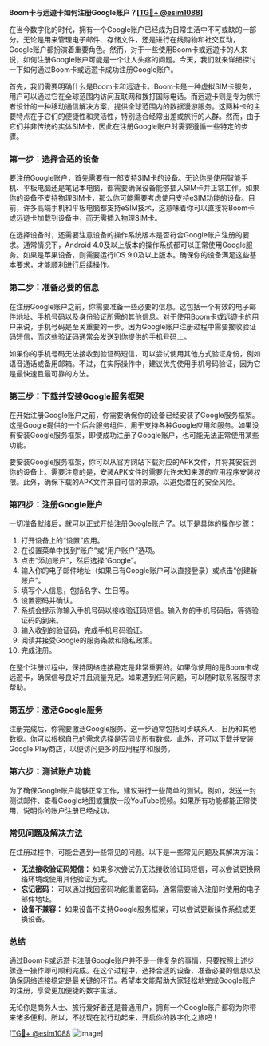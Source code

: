 **Boom卡与远遊卡如何注册Google账户？[[TG💪+ @esim1088](https://t.me/s/esim1088)]**

在当今数字化的时代，拥有一个Google账户已经成为日常生活中不可或缺的一部分。无论是用来管理电子邮件、存储文件，还是进行在线购物和社交互动，Google账户都扮演着重要角色。然而，对于一些使用Boom卡或远遊卡的人来说，如何注册Google账户可能是一个让人头疼的问题。今天，我们就来详细探讨一下如何通过Boom卡或远遊卡成功注册Google账户。

首先，我们需要明确什么是Boom卡和远遊卡。Boom卡是一种虚拟SIM卡服务，用户可以通过它在全球范围内访问互联网和拨打国际电话。而远遊卡则是专为旅行者设计的一种移动通信解决方案，提供全球范围内的数据漫游服务。这两种卡的主要特点在于它们的便捷性和灵活性，特别适合经常出差或旅行的人群。然而，由于它们并非传统的实体SIM卡，因此在注册Google账户时需要遵循一些特定的步骤。

### **第一步：选择合适的设备**

要注册Google账户，首先需要有一部支持SIM卡的设备。无论你是使用智能手机、平板电脑还是笔记本电脑，都需要确保设备能够插入SIM卡并正常工作。如果你的设备不支持物理SIM卡，那么你可能需要考虑使用支持eSIM功能的设备。目前，许多高端手机和平板电脑都支持eSIM技术，这意味着你可以直接将Boom卡或远遊卡加载到设备中，而无需插入物理SIM卡。

在选择设备时，还需要注意设备的操作系统版本是否符合Google账户注册的要求。通常情况下，Android 4.0及以上版本的操作系统都可以正常使用Google服务。如果是苹果设备，则需要运行iOS 9.0及以上版本。确保你的设备满足这些基本要求，才能顺利进行后续操作。

### **第二步：准备必要的信息**

在注册Google账户之前，你需要准备一些必要的信息。这包括一个有效的电子邮件地址、手机号码以及身份验证所需的其他信息。对于使用Boom卡或远遊卡的用户来说，手机号码是至关重要的一步。因为Google账户注册过程中需要接收验证码短信，而这些验证码通常会发送到你提供的手机号码上。

如果你的手机号码无法接收到验证码短信，可以尝试使用其他方式验证身份，例如语音通话或备用邮箱。不过，在实际操作中，建议优先使用手机号码验证，因为它是最快速且最可靠的方法。

### **第三步：下载并安装Google服务框架**

在开始注册Google账户之前，你需要确保你的设备已经安装了Google服务框架。这是Google提供的一个后台服务组件，用于支持各种Google应用和服务。如果没有安装Google服务框架，即使成功注册了Google账户，也可能无法正常使用某些功能。

要安装Google服务框架，你可以从官方网站下载对应的APK文件，并将其安装到你的设备上。需要注意的是，安装APK文件时需要允许未知来源的应用程序安装权限。此外，确保下载的APK文件来自可信的来源，以避免潜在的安全风险。

### **第四步：注册Google账户**

一切准备就绪后，就可以正式开始注册Google账户了。以下是具体的操作步骤：

1. 打开设备上的“设置”应用。
2. 在设置菜单中找到“账户”或“用户账户”选项。
3. 点击“添加账户”，然后选择“Google”。
4. 输入你的电子邮件地址（如果已有Google账户可以直接登录）或点击“创建新账户”。
5. 填写个人信息，包括名字、生日等。
6. 设置密码并确认。
7. 系统会提示你输入手机号码以接收验证码短信。输入你的手机号码后，等待验证码的到来。
8. 输入收到的验证码，完成手机号码验证。
9. 阅读并接受Google的服务条款和隐私政策。
10. 完成注册。

在整个注册过程中，保持网络连接稳定是非常重要的。如果你使用的是Boom卡或远遊卡，确保信号良好并且流量充足。如果遇到任何问题，可以随时联系客服寻求帮助。

### **第五步：激活Google服务**

注册完成后，你需要激活Google服务。这一步通常包括同步联系人、日历和其他数据。你可以根据自己的需求选择是否同步所有数据。此外，还可以下载并安装Google Play商店，以便访问更多的应用程序和服务。

### **第六步：测试账户功能**

为了确保Google账户能够正常工作，建议进行一些简单的测试。例如，发送一封测试邮件、查看Google地图或播放一段YouTube视频。如果所有功能都能正常使用，说明你的账户注册已经成功。

### **常见问题及解决方法**

在注册过程中，可能会遇到一些常见的问题。以下是一些常见问题及其解决方法：

- **无法接收验证码短信：** 如果多次尝试仍无法接收验证码短信，可以尝试更换网络环境或使用其他验证方式。
- **忘记密码：** 可以通过找回密码功能重置密码，通常需要输入注册时使用的电子邮件地址。
- **设备不兼容：** 如果设备不支持Google服务框架，可以尝试更新操作系统或更换设备。

### **总结**

通过Boom卡或远遊卡注册Google账户并不是一件复杂的事情，只要按照上述步骤逐一操作即可顺利完成。在这个过程中，选择合适的设备、准备必要的信息以及确保网络连接稳定是最关键的环节。希望本文能帮助大家轻松地完成Google账户的注册，享受更加便捷的数字生活。

无论你是商务人士、旅行爱好者还是普通用户，拥有一个Google账户都将为你带来诸多便利。所以，不妨现在就行动起来，开启你的数字化之旅吧！

[[TG💪+ @esim1088](https://t.me/s/esim1088) ![Image](https://i.postimg.cc/4NQfJmqS/Snipaste-2025-05-13-00-14-12.png)]